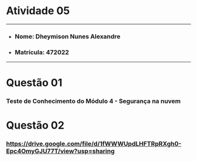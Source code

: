 # Atividade 05

---

- ### Nome: Dheymison Nunes Alexandre
- ### Matrícula: 472022
  
---

# Questão 01 

### Teste de Conhecimento do Módulo 4 - Segurança na nuvem

# Questão 02

### https://drive.google.com/file/d/1fWWWUpdLHFTRpRXgh0-Epc4OmyGJU77T/view?usp=sharing
